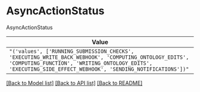 # AsyncActionStatus

AsyncActionStatus

| **Value** |
| --------- |
| `"('values', ['RUNNING_SUBMISSION_CHECKS', 'EXECUTING_WRITE_BACK_WEBHOOK', 'COMPUTING_ONTOLOGY_EDITS', 'COMPUTING_FUNCTION', 'WRITING_ONTOLOGY_EDITS', 'EXECUTING_SIDE_EFFECT_WEBHOOK', 'SENDING_NOTIFICATIONS'])"` |


[[Back to Model list]](../../../README.md#models-v1-link) [[Back to API list]](../../README.md#documentation-for-api-endpoints) [[Back to README]](../../README.md)
